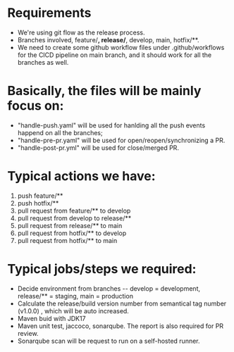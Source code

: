 # Requirements

* We're using git flow as the release process.
* Branches involved, feature/**, release/**, develop, main, hotfix/**.
* We need to create some github workflow files under .github/workflows for the CICD pipeline on main branch, and it should work for all the branches as well.

# Basically, the files will be mainly focus on:
* "handle-push.yaml" will be used for hanlding all the push events happend on all the branches;
* "handle-pre-pr.yaml" will be used for open/reopen/synchronizing a PR.
* "handle-post-pr.yml" will be used for close/merged PR.


# Typical actions we have:
1. push feature/** 
2. push hotfix/**
3. pull request from feature/** to develop
4. pull request from develop to release/**
5. pull request from release/** to main
6. pull request from hotfix/** to develop
7. pull request from hotfix/** to main


# Typical jobs/steps we required:
* Decide environment from branches -- develop = development, release/** = staging, main = production
* Calculate the release/build version number from semantical tag number (v1.0.0) , which will be auto increased.
* Maven buid with JDK17
* Maven unit test, jaccoco, sonarqube. The report is also required for PR review.
* Sonarqube scan will be request to run on a self-hosted runner.


